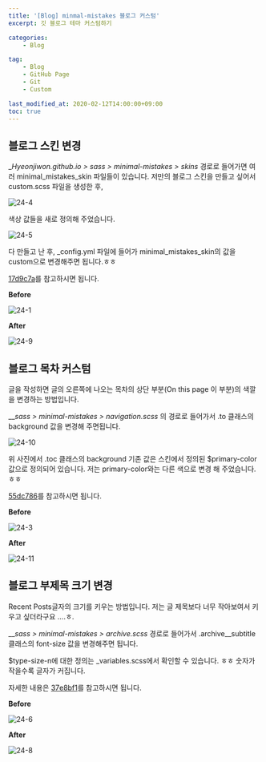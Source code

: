 ```yaml
---
title: '[Blog] minmal-mistakes 블로그 커스텀'
excerpt: 깃 블로그 테마 커스텀하기

categories:
    - Blog

tag:
    - Blog
    - GitHub Page
    - Git
    - Custom

last_modified_at: 2020-02-12T14:00:00+09:00
toc: true
---
```


## 블로그 스킨 변경
__Hyeonjiwon.github.io > _sass > minimal-mistakes > skins__ 경로로 들어가면 여러 minimal_mistakes_skin 파일들이 있습니다. 
저만의 블로그 스킨을 만들고 싶어서 custom.scss 파일을 생성한 후, 

![24-4](https://user-images.githubusercontent.com/47733530/75219825-3532c800-57e1-11ea-8c7b-ad1be1c8321d.png)

색상 값들을 새로 정의해 주었습니다. 

![24-5](https://user-images.githubusercontent.com/47733530/75132289-c2aae500-5719-11ea-8e0e-419017ceda7a.png)

다 만들고 난 후, _config.yml 파일에 들어가 minimal_mistakes_skin의 값을 custom으로 변경해주면 됩니다.ㅎㅎ

[17d9c7a](https://github.com/Hyeonjiwon/Hyeonjiwon.github.io/commit/17d9c7aa620204d8e40b0574ada6406b56bb1774)를 참고하시면 됩니다. 

__Before__

![24-1](https://user-images.githubusercontent.com/47733530/75132258-a1e28f80-5719-11ea-8f4a-69289eab9cc9.png)

__After__

![24-9](https://user-images.githubusercontent.com/47733530/75222399-834aca00-57e7-11ea-99a2-25cd010af895.png)

## 블로그 목차 커스텀
글을 작성하면 글의 오른쪽에 나오는 목차의 상단 부분(On this page 이 부분)의 색깔을 변경하는 방법입니다. 

___sass > minimal-mistakes > _navigation.scss__ 의 경로로 들어가서 .to 클래스의 background 값을 변경해 주면됩니다. 

![24-10](https://user-images.githubusercontent.com/47733530/75223304-7dee7f00-57e9-11ea-8a55-9868095f740a.png)
 
위 사진에서 .toc 클래스의 background 기존 값은 스킨에서 정의된 $primary-color 값으로 정의되어 있습니다. 저는 primary-color와는 다른 색으로 변경 해 주었습니다. ㅎㅎ 

[55dc786](https://github.com/Hyeonjiwon/Hyeonjiwon.github.io/commit/55dc786fa56970090c072fd2530cd648856e7e75)를 참고하시면 됩니다.

__Before__

![24-3](https://user-images.githubusercontent.com/47733530/75222774-4501da80-57e8-11ea-9e75-c475934481d8.png)

__After__

![24-11](https://user-images.githubusercontent.com/47733530/75224171-57c9de80-57eb-11ea-99a6-1b631d49169a.png)


## 블로그 부제목 크기 변경
Recent Posts글자의 크기를 키우는 방법입니다. 저는 글 제목보다 너무 작아보여서 키우고 싶더라구요 ....ㅎ.

___sass > minimal-mistakes > _archive.scss__ 경로로 들어가서 
.archive__subtitle 클래스의 font-size 값을 변경해주면 됩니다.

$type-size-n에 대한 정의는 _variables.scss에서 확인할 수 있습니다. ㅎㅎ 숫자가 작을수록 글자가 커집니다. 

자세한 내용은 [37e8bf1](https://github.com/Hyeonjiwon/Hyeonjiwon.github.io/commit/37e8bf1c8c6c25fd6cd0e6769788579d4c4809e1)를 참고하시면 됩니다.

__Before__

![24-6](https://user-images.githubusercontent.com/47733530/75222367-6e6e3680-57e7-11ea-8c18-bc4aff1ca15e.png)

__After__

![24-8](https://user-images.githubusercontent.com/47733530/75222426-8e055f00-57e7-11ea-9297-8c41cbcfc95b.png)
